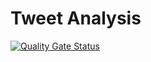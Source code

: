 # Tweet Analysis

[![Quality Gate Status](https://tcxia.ddns.net/sonarqube/api/project_badges/measure?project=t12_tweet-analysis_AYP2EU94cQ30tCZb0293&metric=alert_status&token=bb116a1c8d9dc52508765e0e4b6ccf8919bcf640)](https://tcxia.ddns.net/sonarqube/dashboard?id=t12_tweet-analysis_AYP2EU94cQ30tCZb0293)